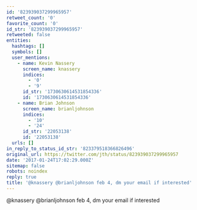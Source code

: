 ```yaml
---
id: '823939037299965957'
retweet_count: '0'
favorite_count: '0'
id_str: '823939037299965957'
retweeted: false
entities:
  hashtags: []
  symbols: []
  user_mentions:
    - name: Kevin Nassery
      screen_name: knassery
      indices:
        - '0'
        - '9'
      id_str: '1730630614531854336'
      id: '1730630614531854336'
    - name: Brian Johnson
      screen_name: brianljohnson
      indices:
        - '10'
        - '24'
      id_str: '22053138'
      id: '22053138'
  urls: []
in_reply_to_status_id_str: '823379518366826496'
original_url: https://twitter.com/jth/status/823939037299965957
date: '2017-01-24T17:02:29.000Z'
sitemap: false
robots: noindex
reply: true
title: '@knassery @brianljohnson feb 4, dm your email if interested'
---
```


@knassery @brianljohnson feb 4, dm your email if interested